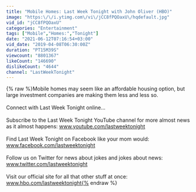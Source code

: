 ```yaml
---
title: "Mobile Homes: Last Week Tonight with John Oliver (HBO)"
image: "https:\/\/i.ytimg.com\/vi\/jCC8fPQOaxU\/hqdefault.jpg"
vid_id: "jCC8fPQOaxU"
categories: "Entertainment"
tags: ["Mobile","Homes:","Tonight"]
date: "2021-06-12T07:16:54+03:00"
vid_date: "2019-04-08T06:30:00Z"
duration: "PT15M39S"
viewcount: "8801367"
likeCount: "146690"
dislikeCount: "4644"
channel: "LastWeekTonight"
---
```

{% raw %}Mobile homes may seem like an affordable housing option, but large investment companies are making them less and less so.<br /><br />Connect with Last Week Tonight online... <br /><br />Subscribe to the Last Week Tonight YouTube channel for more almost news as it almost happens: www.youtube.com/lastweektonight <br /><br />Find Last Week Tonight on Facebook like your mom would: www.facebook.com/lastweektonight <br /><br />Follow us on Twitter for news about jokes and jokes about news: www.twitter.com/lastweektonight <br /><br />Visit our official site for all that other stuff at once: www.hbo.com/lastweektonight{% endraw %}

